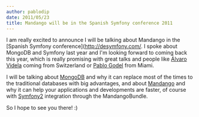 ```yaml
---
author: pablodip
date: 2011/05/23
title: Mandango will be in the Spanish Symfony conference 2011
---
```

I am really excited to announce I will be talking about Mandango in the
[Spanish Symfony conference](http://desymfony.com/. I spoke about MongoDB
and Symfony last year and I'm looking forward to coming back this year,
which is really promising with great talks and people like
[Álvaro Videla](https://twitter.com/#!/old_sound) coming from Switzerland
or [Pablo Godel](https://twitter.com/#!/pgodel) from Miami.

I will be talking about [MongoDB](http://www.mongodb.org/) and why it can
replace most of the times to the traditional databases with big advantages,
and about [Mandango](http://mandango.org/) and why it can help
your applications and developments are faster, of course with
[Symfony2](http://symfony.com/) integration through the MandangoBundle.

So I hope to see you there! :)